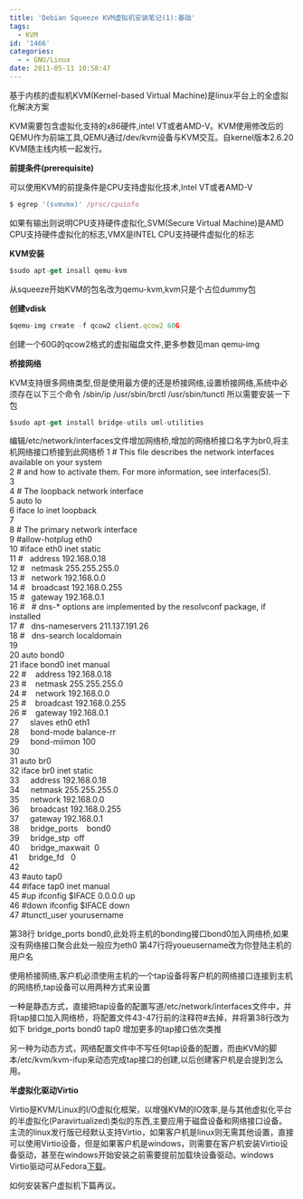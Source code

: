 ```yaml
---
title: 'Debian Squeeze KVM虚拟机安装笔记(1):基础'
tags:
  - KVM
id: '1466'
categories:
  - - GNU/Linux
date: 2011-05-11 10:58:47
---
```


基于内核的虚拟机KVM(Kernel-based Virtual Machine)是linux平台上的全虚拟化解决方案
<!-- more -->
KVM需要包含虚拟化支持的x86硬件,intel VT或者AMD-V。KVM使用修改后的QEMU作为前端工具,QEMU通过/dev/kvm设备与KVM交互。自kernel版本2.6.20 KVM随主线内核一起发行。

**前提条件(prerequisite)**

可以使用KVM的前提条件是CPU支持虚拟化技术,Intel VT或者AMD-V
```js
$ egrep '(svmvmx)' /proc/cpuinfo
```
如果有输出则说明CPU支持硬件虚拟化,SVM(Secure Virtual Machine)是AMD CPU支持硬件虚拟化的标志,VMX是INTEL CPU支持硬件虚拟化的标志

**KVM安装**
```js
$sudo apt-get insall qemu-kvm
```
从squeeze开始KVM的包名改为qemu-kvm,kvm只是个占位dummy包

**创建vdisk**
```js
$qemu-img create -f qcow2 client.qcow2 60G
```
创建一个60G的qcow2格式的虚拟磁盘文件,更多参数见man qemu-img

**桥接网络**

KVM支持很多网络类型,但是使用最方便的还是桥接网络,设置桥接网络,系统中必须存在以下三个命令
/sbin/ip
/usr/sbin/brctl
/usr/sbin/tunctl
所以需要安装一下包
```js
$sudo apt-get install bridge-utils uml-utilities
```

编辑/etc/network/interfaces文件增加网络桥,增加的网络桥接口名字为br0,将主机网络接口桥接到此网络桥
 1 \# This file describes the network interfaces available on your system  
 2 \# and how to activate them. For more information, see interfaces(5).  
 3   
 4 \# The loopback network interface  
 5 auto lo  
 6 iface lo inet loopback  
 7   
 8 \# The primary network interface  
 9 #allow-hotplug eth0  
10 #iface eth0 inet static  
11 #   address 192.168.0.18  
12 #   netmask 255.255.255.0  
13 #   network 192.168.0.0  
14 #   broadcast 192.168.0.255  
15 #   gateway 192.168.0.1  
16 #   # dns-* options are implemented by the resolvconf package, if installed  
17 #   dns-nameservers 211.137.191.26  
18 #   dns-search localdomain  
19   
20 auto bond0  
21 iface bond0 inet manual  
22 #    address 192.168.0.18  
23 #    netmask 255.255.255.0  
24 #    network 192.168.0.0  
25 #    broadcast 192.168.0.255  
26 #    gateway 192.168.0.1  
27     slaves eth0 eth1  
28     bond-mode balance-rr  
29     bond-miimon 100  
30   
31 auto br0  
32 iface br0 inet static  
33     address 192.168.0.18  
34     netmask 255.255.255.0  
35     network 192.168.0.0  
36     broadcast 192.168.0.255  
37     gateway 192.168.0.1  
38     bridge_ports    bond0  
39     bridge_stp  off  
40     bridge_maxwait  0  
41     bridge_fd   0     
42   
43 #auto tap0  
44 #iface tap0 inet manual  
45 #up ifconfig $IFACE 0.0.0.0 up  
46 #down ifconfig $IFACE down  
47 #tunctl_user yourusername  

第38行 bridge_ports bond0,此处将主机的bonding接口bond0加入网络桥,如果没有网络接口聚合此处一般应为eth0
第47行将youeusername改为你登陆主机的用户名

使用桥接网络,客户机必须使用主机的一个tap设备将客户机的网络接口连接到主机的网络桥,tap设备可以用两种方式来设置

一种是静态方式，直接把tap设备的配置写道/etc/network/interfaces文件中，并将tap接口加入网络桥，将配置文件43-47行前的注释符#去掉，并将第38行改为如下
bridge_ports bond0 tap0
增加更多的tap接口依次类推

另一种为动态方式，网络配置文件中不写任何tap设备的配置，而由KVM的脚本/etc/kvm/kvm-ifup来动态完成tap接口的创建,以后创建客户机是会提到怎么用。

**半虚拟化驱动Virtio**

Virtio是KVM/Linux的I/O虚拟化框架，以增强KVM的IO效率,是与其他虚拟化平台的半虚拟化(Paravirtualized)类似的东西,主要应用于磁盘设备和网络接口设备。主流的linux发行版已经默认支持Virtio，如果客户机是linux则无需其他设置，直接可以使用Virtio设备，但是如果客户机是windows，则需要在客户机安装Virtio设备驱动，甚至在windows开始安装之前需要提前加载块设备驱动。windows Virtio驱动可从Fedora[下载](http://alt.fedoraproject.org/pub/alt/virtio-win/latest/images/bin/)。

如何安装客户虚拟机下篇再议。